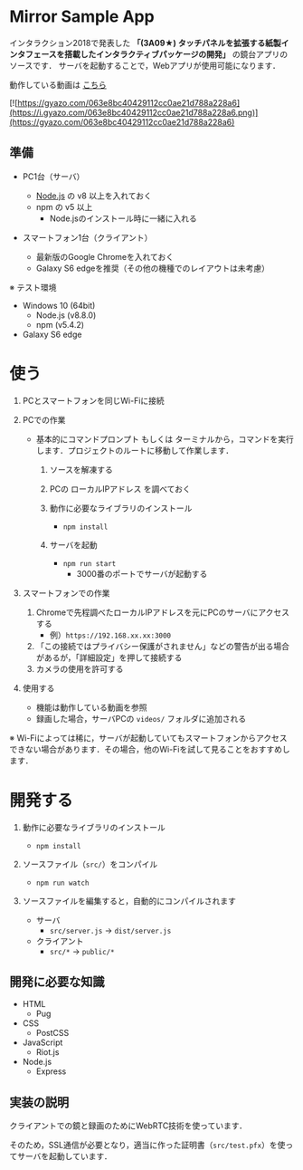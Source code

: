 # Mirror Sample App

インタラクション2018で発表した **「(3A09★) タッチパネルを拡張する紙製インタフェースを搭載したインタラクティブパッケージの開発」** の鏡台アプリのソースです．
サーバを起動することで，Webアプリが使用可能になります．

動作している動画は [こちら](https://youtu.be/kHVGmV3sYIg)

[![https://gyazo.com/063e8bc40429112cc0ae21d788a228a6](https://i.gyazo.com/063e8bc40429112cc0ae21d788a228a6.png)](https://gyazo.com/063e8bc40429112cc0ae21d788a228a6)

## 準備

- PC1台（サーバ）
	- [Node.js](https://nodejs.org/ja/) の v8 以上を入れておく
	- npm の v5 以上
		- Node.jsのインストール時に一緒に入れる

- スマートフォン1台（クライアント）
	- 最新版のGoogle Chromeを入れておく
	- Galaxy S6 edgeを推奨（その他の機種でのレイアウトは未考慮）

※ テスト環境

- Windows 10 (64bit)
	- Node.js (v8.8.0)
	- npm (v5.4.2)
- Galaxy S6 edge

# 使う

1. PCとスマートフォンを同じWi-Fiに接続

1. PCでの作業
	- 基本的にコマンドプロンプト もしくは ターミナルから，コマンドを実行します．プロジェクトのルートに移動して作業します．

		1. ソースを解凍する
		1. PCの ローカルIPアドレス を調べておく
		1. 動作に必要なライブラリのインストール
			- `npm install`

		1. サーバを起動
			- `npm run start`
				- 3000番のポートでサーバが起動する

1. スマートフォンでの作業
	1. Chromeで先程調べたローカルIPアドレスを元にPCのサーバにアクセスする
		- 例）`https://192.168.xx.xx:3000`
	1. 「この接続ではプライバシー保護がされません」などの警告が出る場合があるが，「詳細設定」を押して接続する
	1. カメラの使用を許可する

1. 使用する
	- 機能は動作している動画を参照
	- 録画した場合，サーバPCの `videos/` フォルダに追加される

※ Wi-Fiによっては稀に，サーバが起動していてもスマートフォンからアクセスできない場合があります．その場合，他のWi-Fiを試して見ることをおすすめします．

# 開発する

1. 動作に必要なライブラリのインストール
	- `npm install`

1. ソースファイル（`src/`）をコンパイル
	- `npm run watch`

1. ソースファイルを編集すると，自動的にコンパイルされます
	- サーバ
		- `src/server.js` -> `dist/server.js`
	- クライアント
		- `src/*` -> `public/*`

## 開発に必要な知識

- HTML
	- Pug
- CSS
	- PostCSS
- JavaScript
	- Riot.js
- Node.js
	- Express

## 実装の説明

クライアントでの鏡と録画のためにWebRTC技術を使っています．

そのため，SSL通信が必要となり，適当に作った証明書（`src/test.pfx`）を使ってサーバを起動しています．
